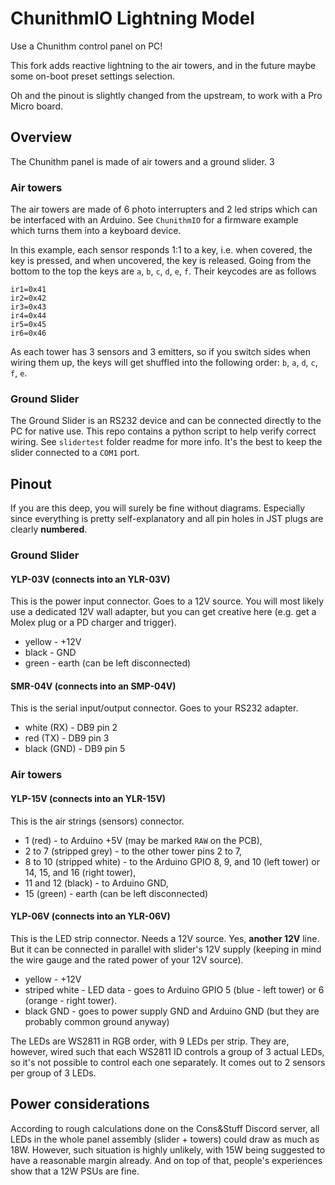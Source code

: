 # ChunithmIO Lightning Model

Use a Chunithm control panel on PC!

This fork adds reactive lightning to the air towers, and in the future maybe some on-boot preset settings selection.

Oh and the pinout is slightly changed from the upstream, to work with a Pro Micro board.

## Overview

The Chunithm panel is made of air towers and a ground slider.
3
### Air towers

The air towers are made of 6 photo interrupters and 2 led strips which can be interfaced with an Arduino. See `ChunithmIO` for a firmware example which turns them into a keyboard device.

In this example, each sensor responds 1:1 to a key, i.e. when covered, the key is pressed, and when uncovered, the key is released. Going from the bottom to the top the keys are `a`, `b`, `c`, `d`, `e`, `f`. Their keycodes are as follows

```
ir1=0x41
ir2=0x42
ir3=0x43
ir4=0x44
ir5=0x45
ir6=0x46
```

As each tower has 3 sensors and 3 emitters, so if you switch sides when wiring them up, the keys will get shuffled into the following order: `b`, `a`, `d`, `c`, `f`, `e`.

### Ground Slider

The Ground Slider is an RS232 device and can be connected directly to the PC for native use. This repo contains a python script to help verify correct wiring. See `slidertest` folder readme for more info.
It's the best to keep the slider connected to a `COM1` port.

## Pinout

If you are this deep, you will surely be fine without diagrams. Especially since everything is pretty self-explanatory and all pin holes in JST plugs are clearly **numbered**.

### Ground Slider

#### YLP-03V (connects into an YLR-03V)

This is the power input connector. Goes to a 12V source. You will most likely use a dedicated 12V wall adapter, but you can get creative here (e.g. get a Molex plug or a PD charger and trigger).

- yellow - +12V
- black - GND
- green - earth (can be left disconnected)

#### SMR-04V (connects into an SMP-04V)

This is the serial input/output connector. Goes to your RS232 adapter.

- white (RX) - DB9 pin 2
- red (TX) - DB9 pin 3
- black (GND) - DB9 pin 5

### Air towers

#### YLP-15V (connects into an YLR-15V)

This is the air strings (sensors) connector. 

- 1 (red) - to Arduino +5V (may be marked `RAW` on the PCB),
- 2 to 7 (stripped grey) - to the other tower pins 2 to 7,
- 8 to 10 (stripped white) - to the Arduino GPIO 8, 9, and 10 (left tower) or 14, 15, and 16 (right tower),
- 11 and 12 (black) - to Arduino GND,
- 15 (green) - earth (can be left disconnected)

#### YLP-06V (connects into an YLR-06V)

This is the LED strip connector. Needs a 12V source. Yes, **another 12V** line. But it can be connected in parallel with slider's 12V supply (keeping in mind the wire gauge and the rated power of your 12V source).

- yellow - +12V
- striped white - LED data - goes to Arduino GPIO 5 (blue - left tower) or 6 (orange - right tower).
- black GND - goes to power supply GND and Arduino GND (but they are probably common ground anyway)

The LEDs are WS2811 in RGB order, with 9 LEDs per strip. They are, however, wired such that each WS2811 ID controls a group of 3 actual LEDs, so it's not possible to control each one separately. It comes out to 2 sensors per group of 3 LEDs.

## Power considerations

According to rough calculations done on the Cons&Stuff Discord server, all LEDs in the whole panel assembly (slider + towers) could draw as much as 18W. However, such situation is highly unlikely, with 15W being suggested to have a reasonable margin already. And on top of that, people's experiences show that a 12W PSUs are fine.
